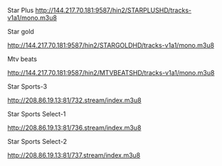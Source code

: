 Star Plus 
http://144.217.70.181:9587/hin2/STARPLUSHD/tracks-v1a1/mono.m3u8


Star gold

http://144.217.70.181:9587/hin2/STARGOLDHD/tracks-v1a1/mono.m3u8

Mtv beats

 http://144.217.70.181:9587/hin2/MTVBEATSHD/tracks-v1a1/mono.m3u8

Star Sports-3 

http://208.86.19.13:81/732.stream/index.m3u8 

Star Sports Select-1 

http://208.86.19.13:81/736.stream/index.m3u8 

Star Sports Select-2 

http://208.86.19.13:81/737.stream/index.m3u8
